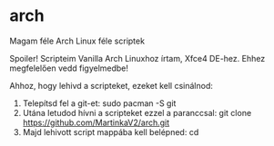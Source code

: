 # arch
Magam féle Arch Linux féle scriptek

Spoiler!
Scripteim Vanilla Arch Linuxhoz írtam, Xfce4 DE-hez. Ehhez megfelelően vedd figyelmedbe!

Ahhoz, hogy lehivd a scripteket, ezeket kell csinálnod:
1. Telepítsd fel a git-et:
sudo pacman -S git
2. Utána letudod hívni a scripteket ezzel a paranccsal:
git clone https://github.com/MartinkaV2/arch.git
3. Majd lehivott script mappába kell belépned:
cd   
